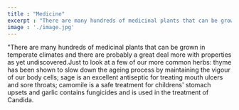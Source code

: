 ```yaml
---
title : "Medicine"
excerpt : "There are many hundreds of medicinal plants that can be grown in temperate climates and there are probably a great deal more with properties as yet undiscovered."
image : './image.jpg'
---
```

<p>"There are many hundreds of medicinal plants that can be grown in temperate climates and there are probably a great deal more with properties as yet undiscovered.Just to look at a few of our more common herbs: thyme has been shown to slow down the ageing process by maintaining the vigour of our body cells; sage is an excellent antiseptic for treating mouth ulcers and sore throats; camomile is a safe treatment for childrens' stomach upsets and garlic contains fungicides and is used in the treatment of Candida.</p>